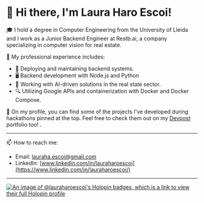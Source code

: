 # 👋 Hi there, I'm Laura Haro Escoi!

🎓 I hold a degree in Computer Engineering from the University of Lleida and I work as a Junior Backend Engineer at Restb.ai, a company specializing in computer vision for real estate.

🌟 My professional experience includes:

- 🚀 Deploying and maintaining backend systems.
- 🖥️ Backend development with Node.js and Python
- 🧠 Working with AI-driven solutions in the real state sector.
- 🔍 Utilizing Google APIs and containerization with Docker and Docker Compose.

📌 On my profile, you can find some of the projects I've developed during hackathons pinned at the top. Feel free to check them out on my [Devpost](https://devpost.com/lauraharoescoi?ref_content=user-portfolio&ref_feature=portfolio&ref_medium=global-nav) portfolio too! .

---

📫 How to reach me:

- Email: [lauraha.escoi@gmail.com](lauraha.escoi@gmail.com)
- LinkedIn: [www.linkedin.com/in/lauraharoescoi](https://www.linkedin.com/in/lauraharoescoi/)

---

[![An image of @lauraharoescoi's Holopin badges, which is a link to view their full Holopin profile](https://holopin.me/lauraharoescoi)](https://holopin.io/@lauraharoescoi)

